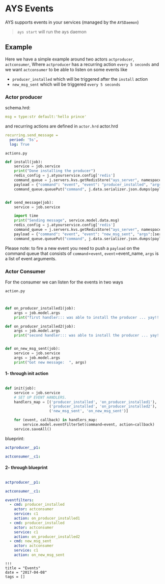 # AYS Events

AYS supports events in your services (managed by the `AYSDaemon`)

> `ays start` will run the ays daemon

## Example
Here we have a simple example around two actors `actproducer`, `actconsumer`, Where `actproducer` has a recurring action `every 5 seconds` and we want `actconsumer` to be able to listen on some events like
  - `producer_installed` which will be triggered after the `install` action
  - `new_msg_sent` which will be triggered `every 5 seconds`

### Actor producer
schema.hrd:

```yaml
msg = type:str default:'hello prince'
```
and recurring actions are defined in `actor.hrd`
actor.hrd
```yaml
recurring.send_message =
  period: '5s',
  log: True
```

`actions.py`
```python
def install(job):
    service = job.service
    print("Done installing the producer")
    redis_config = j.atyourservice.config['redis']
    command_queue = j.servers.kvs.getRedisStore("ays_server", namespace='db', **redis_config)
    payload = {"command": "event", "event": "producer_installed", "args":[""]}
    command_queue.queuePut("command", j.data.serializer.json.dumps(payload))


def send_message(job):
    service = job.service

    import time
    print("Sending message", service.model.data.msg)
    redis_config = j.atyourservice.config['redis']
    command_queue = j.servers.kvs.getRedisStore("ays_server", namespace='db', **redis_config)
    payload = {"command": "event", "event": "new_msg_sent", "args":[service.model.data.msg]}
    command_queue.queuePut("command", j.data.serializer.json.dumps(payload))
```

Please note: to fire a new event you need to push a `payload` on the command queue that consists of `command`=`event`, `event`=event_name, `args` is a list of event arguments.

### Actor Consumer
For the consumer
we can listen for the events in two ways


`action.py`

```python


def on_producer_installed1(job):
    args = job.model.args
    print("first handler::: was able to install the producer ... yay!!: ", args)

def on_producer_installed2(job):
    args = job.model.args
    print("second handler::: was able to install the producer ... yay!!: ", args)


def on_new_msg_sent(job):
    service = job.service
    args = job.model.args
    print("Got new message:  ", args)


```
#### 1- through init action

```python

def init(job):
    service = job.service
    # SET UP EVENT HANDLERS.
    handlers_map = [('producer_installed', 'on_producer_installed1'),
                    ('producer_installed', 'on_producer_installed2'),
                    ('new_msg_sent', 'on_new_msg_sent')]

    for (event, callback) in handlers_map:
        service.model.eventFilterSet(command=event, action=callback)
    service.saveAll()
```
blueprint:

```yaml
actproducer__p1:

actconsumer__c1:
```

#### 2- through blueprint
```yaml

actproducer__p1:

actconsumer__c1:

eventfilters:
  - cmd: producer_installed
    actor: actconsumer
    service: c1
    action: on_producer_installed1
  - cmd: producer_installed
    actor: actconsumer
    service: c1
    action: on_producer_installed2
  - cmd: new_msg_sent
    actor: actconsumer
    service: c1
    action: on_new_msg_sent

```

```
!!!
title = "Events"
date = "2017-04-08"
tags = []
```
